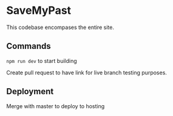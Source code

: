 # SaveMyPast

This codebase encompases the entire site. 

## Commands
`npm run dev` to start building

Create pull request to have link for live branch testing purposes.

## Deployment

Merge with master to deploy to hosting
